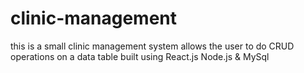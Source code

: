 # clinic-management
this is a small clinic management system allows the user to do CRUD operations on a data table 
built using React.js Node.js & MySql
